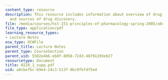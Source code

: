 ```yaml
---
content_type: resource
description: This resource includes information about overview of drug regulation
  and sources of drug discovery.
file: /media/courses/hst-151-principles-of-pharmacology-spring-2005/a0cbefbc69e424c3513f8bc9fbfdf5ed_0224_1_supp.pdf
file_type: application/pdf
learning_resource_types:
- Lecture Notes
ocw_type: OCWFile
parent_title: Lecture Notes
parent_type: CourseSection
parent_uid: 5502e4b6-eb0f-8058-7243-48791293e627
resourcetype: Document
title: 0224_1_supp.pdf
uid: a0cbefbc-69e4-24c3-513f-8bc9fbfdf5ed
---
```

